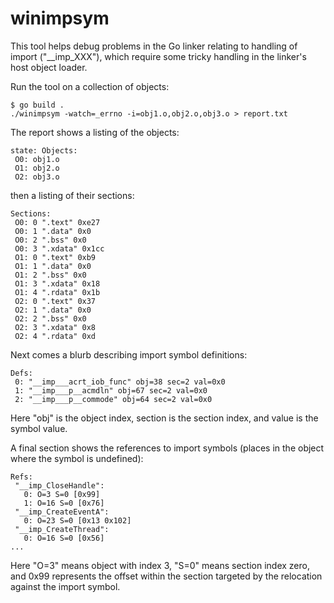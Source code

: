 
# winimpsym

This tool helps debug problems in the Go linker relating to handling
of import ("__imp_XXX"), which require some tricky handling in the 
linker's host object loader.

Run the tool on a collection of objects:

```
$ go build .
./winimpsym -watch=_errno -i=obj1.o,obj2.o,obj3.o > report.txt
```

The report shows a listing of the objects:

```
state: Objects:
 O0: obj1.o
 O1: obj2.o
 O2: obj3.o
```

then a listing of their sections:

```
Sections:
 O0: 0 ".text" 0xe27
 O0: 1 ".data" 0x0
 O0: 2 ".bss" 0x0
 O0: 3 ".xdata" 0x1cc
 O1: 0 ".text" 0xb9
 O1: 1 ".data" 0x0
 O1: 2 ".bss" 0x0
 O1: 3 ".xdata" 0x18
 O1: 4 ".rdata" 0x1b
 O2: 0 ".text" 0x37
 O2: 1 ".data" 0x0
 O2: 2 ".bss" 0x0
 O2: 3 ".xdata" 0x8
 O2: 4 ".rdata" 0xd
```

Next comes a blurb describing import symbol definitions:

```
Defs:
 0: "__imp___acrt_iob_func" obj=38 sec=2 val=0x0
 1: "__imp___p__acmdln" obj=67 sec=2 val=0x0
 2: "__imp___p__commode" obj=64 sec=2 val=0x0
```

Here "obj" is the object index, section is the section index, and value is the symbol value.

A final section shows the references to import symbols (places in the object where the symbol is undefined):

```
Refs:
 "__imp_CloseHandle":
   0: O=3 S=0 [0x99]
   1: O=16 S=0 [0x76]
 "__imp_CreateEventA":
   0: O=23 S=0 [0x13 0x102]
 "__imp_CreateThread":
   0: O=16 S=0 [0x56]
...

```

Here "O=3" means object with index 3, "S=0" means section index zero, and 0x99 represents the offset within the section targeted by the relocation against the import symbol.
